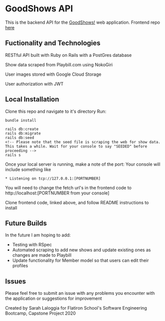 # GoodShows API

This is the backend API for the [GoodShows!](https://good-shows.herokuapp.com/) web application. Frontend repo [here](https://github.com/slaloggia/goodshows-client)

## Fuctionality and Technologies

RESTful API built with Ruby on Rails with a PostGres database

Show data scraped from Playbill.com using NokoGiri 

User images stored with Google Cloud Storage

User authorization with JWT

## Local Installation
Clone this repo and navigate to it's directory
Run:
```
bundle install

rails db:create
rails db:migrate
rails db:seed
<!-- Please note that the seed file is scraping the web for show data. This takes a while. Wait for your console to say "SEEDED" before proceeding --> 
rails s
```

Once your local server is running, make a note of the port:
Your console will include something like
```
* Listening on tcp://127.0.0.1:[PORTNUMBER]
```
You will need to change the fetch url's in the frontend code to http://localhost:[PORTNUMBER from your console]

Clone frontend code, linked above, and follow README instructions to install

## Future Builds
In the future I am hoping to add:
- Testing with RSpec
- Automated scraping to add new shows and update existing ones as changes are made to Playbill 
- Update functionality for Member model so that users can edit their profiles

## Issues

Please feel free to submit an issue with any problems you encounter with the application or suggestions for improvement

Created by Sarah Laloggia for Flatiron School's Software Engineering Bootcamp, Capstone Project 2020


